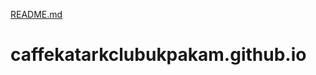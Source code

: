 [README.md](https://github.com/dzsrg/caffekatarkclubukpakam.github.io/files/10976544/README.md)
# caffekatarkclubukpakam.github.io
